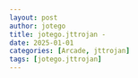 ```yaml
---
layout: post
author: jotego
title: jotego.jttrojan - 
date: 2025-01-01
categories: [Arcade, jttrojan]
tags: [jotego.jttrojan]
---
```


